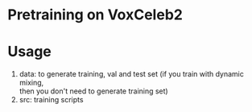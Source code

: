 # Pretraining on VoxCeleb2 

# Usage 
1. data: to generate training, val and test set (if you train with dynamic mixing,  
then you don't need to generate training set)
2. src: training scripts 